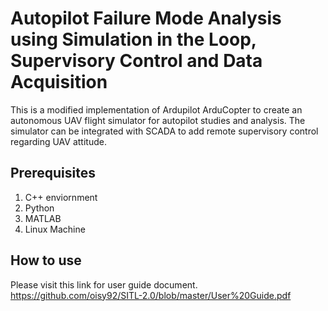 # Autopilot Failure Mode Analysis using Simulation in the Loop, Supervisory Control and Data Acquisition 

This is a modified implementation of Ardupilot ArduCopter to create an autonomous UAV flight simulator for autopilot studies and analysis. The simulator can be integrated with SCADA to add remote supervisory control regarding UAV attitude.

## Prerequisites
1. C++ enviornment
2. Python
3. MATLAB
4. Linux Machine


## How to use
Please visit this link for user guide document.
https://github.com/oisy92/SITL-2.0/blob/master/User%20Guide.pdf
